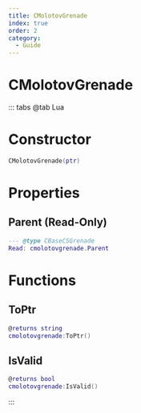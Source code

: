 ```yaml
---
title: CMolotovGrenade
index: true
order: 2
category:
  - Guide
---
```


# CMolotovGrenade

::: tabs
@tab Lua
# Constructor
```lua
CMolotovGrenade(ptr)
```
# Properties
## Parent (Read-Only)
```lua
--- @type CBaseCSGrenade
Read: cmolotovgrenade.Parent
```
# Functions
## ToPtr
```lua
@returns string
cmolotovgrenade:ToPtr()
```
## IsValid
```lua
@returns bool
cmolotovgrenade:IsValid()
```

:::